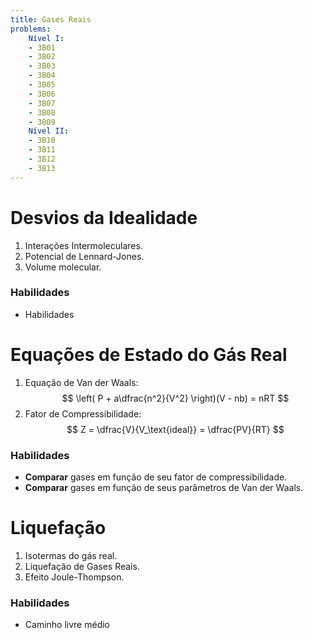 ```yaml
---
title: Gases Reais
problems:
    Nível I:
    - 3B01
    - 3B02
    - 3B03
    - 3B04
    - 3B05
    - 3B06
    - 3B07
    - 3B08
    - 3B09
    Nível II:
    - 3B10
    - 3B11
    - 3B12
    - 3B13
---
```


# Desvios da Idealidade

1. Interações Intermoleculares.
2. Potencial de Lennard-Jones.
3. Volume molecular.

### Habilidades

- Habilidades

# Equações de Estado do Gás Real

1. Equação de Van der Waals: 
    $$ 
    \left( P + a\dfrac{n^2}{V^2} \right)(V - nb) = nRT 
    $$
2. Fator de Compressibilidade: 
    $$ 
    Z = \dfrac{V}{V_\text{ideal}} = \dfrac{PV}{RT}
    $$

### Habilidades

- **Comparar** gases em função de seu fator de compressibilidade.
- **Comparar** gases em função de seus parâmetros de Van der Waals.

# Liquefação

1. Isotermas do gás real.
1. Liquefação de Gases Reais.
2. Efeito Joule-Thompson.

### Habilidades

- Caminho livre médio